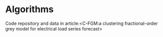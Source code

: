 # Algorithms

Code repository and data in article:<C-FGM:a clustering fractional-order grey model for electrical load series forecast>
